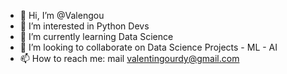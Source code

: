 - 👋 Hi, I’m @Valengou
- 👀 I’m interested in Python Devs
- 🌱 I’m currently learning Data Science
- 💞️ I’m looking to collaborate on Data Science Projects - ML - AI
- 📫 How to reach me: mail valentingourdy@gmail.com

<!---
Valengou/Valengou is a ✨ special ✨ repository because its `README.md` (this file) appears on your GitHub profile.
You can click the Preview link to take a look at your changes.
--->
